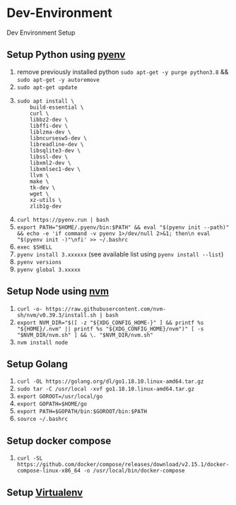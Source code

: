 # Dev-Environment
Dev Environment Setup

## Setup Python using [pyenv](https://github.com/pyenv/pyenv)
1. remove previously installed python `sudo apt-get -y purge python3.8` && `sudo apt-get -y autoremove`
2. `sudo apt-get update`
3. 
    ```
    sudo apt install \
        build-essential \
        curl \
        libbz2-dev \
        libffi-dev \
        liblzma-dev \
        libncursesw5-dev \
        libreadline-dev \
        libsqlite3-dev \
        libssl-dev \
        libxml2-dev \
        libxmlsec1-dev \
        llvm \
        make \
        tk-dev \
        wget \
        xz-utils \
        zlib1g-dev
    ```
5. `curl https://pyenv.run | bash`
6. `export PATH="$HOME/.pyenv/bin:$PATH" && eval "$(pyenv init --path)" && echo -e 'if command -v pyenv 1>/dev/null 2>&1; then\n eval "$(pyenv init -)"\nfi' >> ~/.bashrc`
7. `exec $SHELL`
8. `pyenv install 3.xxxxxx` (see available list using `pyenv install --list`)
9. `pyenv versions`
10. `pyenv global 3.xxxxx`

## Setup Node using [nvm](https://github.com/nvm-sh/nvm)
1. `curl -o- https://raw.githubusercontent.com/nvm-sh/nvm/v0.39.3/install.sh | bash`
2. `export NVM_DIR="$([ -z "${XDG_CONFIG_HOME-}" ] && printf %s "${HOME}/.nvm" || printf %s "${XDG_CONFIG_HOME}/nvm")"
[ -s "$NVM_DIR/nvm.sh" ] && \. "$NVM_DIR/nvm.sh"`
3. `nvm install node`

## Setup Golang
1. `curl -OL https://golang.org/dl/go1.18.10.linux-amd64.tar.gz`
2. `sudo tar -C /usr/local -xvf go1.18.10.linux-amd64.tar.gz`
3. `export GOROOT=/usr/local/go`
4. `export GOPATH=$HOME/go`
5. `export PATH=$GOPATH/bin:$GOROOT/bin:$PATH`
6. `source ~/.bashrc`

## Setup docker compose
1. `curl -SL https://github.com/docker/compose/releases/download/v2.15.1/docker-compose-linux-x86_64 -o /usr/local/bin/docker-compose`

## Setup [Virtualenv](https://pypi.org/project/virtualenv/)
